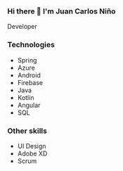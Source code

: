 ### Hi there 👋 I'm Juan Carlos Niño
Developer

### Technologies
- Spring
- Azure
- Android
- Firebase
- Java
- Kotlin
- Angular
- SQL

### Other skills
- UI Design
- Adobe XD
- Scrum 


<!--
**Utsubeshi/Utsubeshi** is a ✨ _special_ ✨ repository because its `README.md` (this file) appears on your GitHub profile.

Here are some ideas to get you started:

- 🔭 I’m currently working on ...
- 🌱 I’m currently learning ...
- 👯 I’m looking to collaborate on ...
- 🤔 I’m looking for help with ...
- 💬 Ask me about ...
- 📫 How to reach me: ...
- 😄 Pronouns: ...
- ⚡ Fun fact: ...
-->
